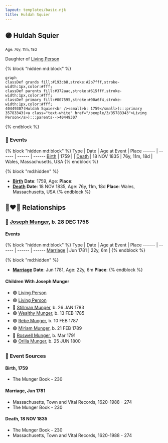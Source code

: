 ```yaml
---
layout: templates/basic.njk
title: Huldah Squier
---
```

## 🟣 Huldah Squier
<small>Age: 76y, 11m, 18d</small>

Daughter of [Living Person](/people/3/35783343)

{% block "hidden md:block" %}
```mermaid
graph
classDef grands fill:#193cb8,stroke:#2b7fff,stroke-width:1px,color:#fff;
classDef parents fill:#372aac,stroke:#615fff,stroke-width:1px,color:#fff;
classDef primary fill:#007595,stroke:#00a6f4,stroke-width:1px,color:#fff;
40449307(Huldah Squier<br /><small>b: 1759</small>):::primary
35783343(<a class="text-white" href="/people/3/35783343">Living Person</a>):::parents-->40449307
```
{% endblock %}

### 📆 Events

{% block "hidden md:block" %}
Type | Date | Age at Event | Place
------ | ------ | ------ | ------
[Birth](#event-event-3) | 1759 |  |
[Death](#event-event-4) | 18 NOV 1835 | 76y, 11m, 18d | Wales, Massachusetts, USA
{% endblock %}

{% block "md:hidden" %}
- **[Birth](#event-event-3)**
**Date**: 1759, Age:
**Place**:
- **[Death](#event-event-4)**
**Date**: 18 NOV 1835, Age: 76y, 11m, 18d
**Place**: Wales, Massachusetts, USA
{% endblock %}

## 👩‍❤️‍👨 Relationships

### 🔵 [Joseph Munger](/people/4/48832802), b. 28 DEC 1758

#### Events

{% block "hidden md:block" %}
Type | Date | Age at Event | Place
------ | ------ | ------ | ------
[Marriage](#event-family-0-event-0) | Jun 1781 | 22y, 6m |
{% endblock %}

{% block "md:hidden" %}
- **[Marriage](#event-family-0-event-0)**
**Date**: Jun 1781, Age: 22y, 6m
**Place**:
{% endblock %}

#### Children With Joseph Munger
* 🟣 [Living Person](/people/9/92752548)
* 🟣 [Living Person](/people/5/57250648)
* 🔵 [Stillman Munger](/people/5/55728126), b. 26 JAN 1783
* 🟣 [Wealthy Munger](/people/3/31830663), b. 13 FEB 1785
* 🟣 [Rebe Munger](/people/3/39304822), b. 10 FEB 1787
* 🟣 [Miriam Munger](/people/1/13266841), b. 21 FEB 1789
* 🔵 [Roswell Munger](/people/2/21686617), b. Mar 1791
* 🟣 [Orilla Munger](/people/6/60133360), b. 25 JUN 1800
### 📰 Event Sources

#### <a id="event-event-3"></a> Birth, 1759
* The Munger Book  - 230

#### <a id="event-family-0-event-0"></a> Marriage, Jun 1781
* Massachusetts, Town and Vital Records, 1620-1988  - 274
* The Munger Book  - 230
#### <a id="event-event-4"></a> Death, 18 NOV 1835
* The Munger Book  - 230
* Massachusetts, Town and Vital Records, 1620-1988  - 274
